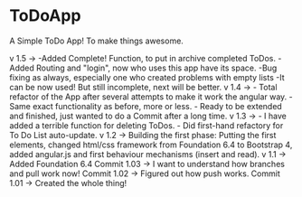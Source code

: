 # ToDoApp
A Simple ToDo App! To make things awesome.


v 1.5 -> -Added Complete! Function, to put in archive completed ToDos.
				 -Added Routing and "login", now who uses this app have its space.
				 -Bug fixing as always, especially one who created problems with empty lists
				 -It can be now used! But still incomplete, next will be better.
v 1.4 -> - Total refactor of the App after several attempts to make it work the angular way. 
				 - Same exact functionality as before, more or less.
				 - Ready to be extended and finished, just wanted to do a Commit after a long time.
v 1.3 -> - I have added a terrible function for deleting ToDos. 
				 - Did first-hand refactory for To Do List auto-update.
v 1.2 -> Building the first phase: Putting the first elements, changed html/css framework from Foundation 6.4 to Bootstrap 4, added angular.js and first behaviour mechanisms (insert and read).
v 1.1 -> Added Foundation 6.4
Commit 1.03 -> I want to understand how branches and pull work now!
Commit 1.02 -> Figured out how push works.
Commit 1.01 -> Created the whole thing! 
